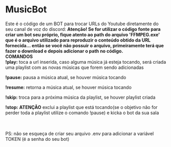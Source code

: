 # MusicBot
Este é o código de um BOT para trocar URLs do Youtube diretamente do seu canal de voz do discord:
**Atenção! Se for utilizar o código fonte para criar um bot seu próprio, fique atento ao path do arquivo 'FFMPEG.exe' que é o arquivo utilizado para reproduzir o conteúdo obtido da URL fornecida... então se você não possuir o arquivo, primeiramente terá que fazer o download e depois adicionar o path no código.**
<br>
**COMANDOS**
<br>
**!play:** toca a url inserida, caso alguma música já esteja tocando, será criada uma playlist com as novas músicas que forem sendo adicionadas

**!pause:** pausa a música atual, se houver música tocando

**!resume:** retorna a música atual, se houver música tocando

**!skip:** troca para a próxima música da playlist, se houver playlist criada

**!stop:** **ATENÇÃO** exclui a playlist que está tocando(se o objetivo não for perder toda a playlist utilize o comando !pause) e kicka o bot da sua sala

<br><br>
PS: não se esqueça de criar seu arquivo .env para adicionar a variável TOKEN (é a senha do seu bot)
